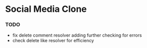 # Social Media Clone

### TODO

- fix delete comment resolver adding further checking for errors
- check delete like resolver for efficiency
